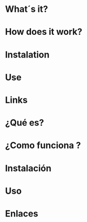 # What´s it? #



# How does it work? #



# Instalation #



# Use #


# Links #



# ¿Qué es? #




# ¿Como funciona ? #




# Instalación #




# Uso #




# Enlaces #